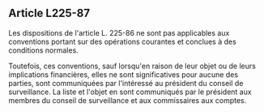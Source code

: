 Article L225-87
----
Les dispositions de l'article L. 225-86 ne sont pas applicables aux conventions
portant sur des opérations courantes et conclues à des conditions normales.

Toutefois, ces conventions, sauf lorsqu'en raison de leur objet ou de leurs
implications financières, elles ne sont significatives pour aucune des parties,
sont communiquées par l'intéressé au président du conseil de surveillance. La
liste et l'objet en sont communiqués par le président aux membres du conseil de
surveillance et aux commissaires aux comptes.
